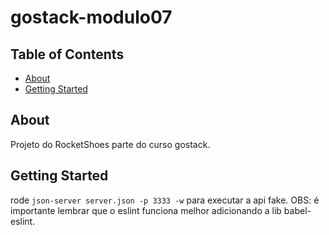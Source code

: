 # gostack-modulo07

## Table of Contents

- [About](#about)
- [Getting Started](#getting_started)

## About <a name = "about"></a>

Projeto do RocketShoes parte do curso gostack.

## Getting Started <a name = "getting_started"></a>

rode `json-server server.json -p 3333 -w` para executar a api fake.
OBS: é importante lembrar que o eslint funciona melhor adicionando a lib babel-eslint.
